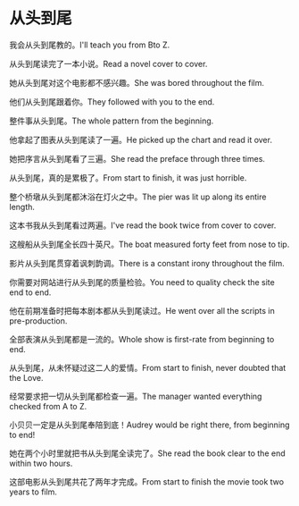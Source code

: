 # 从头到尾

<p><span class="chinese">我会从头到尾教的。</span><span class="english">I'll teach you from Bto Z.</span></p>

<p><span class="chinese">从头到尾读完了一本小说。</span><span class="english">Read a novel cover to cover.</span></p>

<p><span class="chinese">她从头到尾对这个电影都不感兴趣。</span><span class="english">She was bored throughout the film.</span></p>

<p><span class="chinese">他们从头到尾跟着你。</span><span class="english">They followed with you to the end.</span></p>

<p><span class="chinese">整件事从头到尾。</span><span class="english">The whole pattern from the beginning.</span></p>

<p><span class="chinese">他拿起了图表从头到尾读了一遍。</span><span class="english">He picked up the chart and read it over.</span></p>

<p><span class="chinese">她把序言从头到尾看了三遍。</span><span class="english">She read the preface through three times.</span></p>

<p><span class="chinese">从头到尾，真的是累极了。</span><span class="english">From start to finish, it was just horrible.</span></p>

<p><span class="chinese">整个桥墩从头到尾都沐浴在灯火之中。</span><span class="english">The pier was lit up along its entire length.</span></p>

<p><span class="chinese">这本书我从头到尾看过两遍。</span><span class="english">I've read the book twice from cover to cover.</span></p>

<p><span class="chinese">这艘船从头到尾全长四十英尺。</span><span class="english">The boat measured forty feet from nose to tip.</span></p>

<p><span class="chinese">影片从头到尾贯穿着讽刺韵调。</span><span class="english">There is a constant irony throughout the film.</span></p>

<p><span class="chinese">你需要对网站进行从头到尾的质量检验。</span><span class="english">You need to quality check the site end to end.</span></p>

<p><span class="chinese">他在前期准备时把每本剧本都从头到尾读过。</span><span class="english">He went over all the scripts in pre-production.</span></p>

<p><span class="chinese">全部表演从头到尾都是一流的。</span><span class="english">Whole show is first-rate from beginning to end.</span></p>

<p><span class="chinese">从头到尾，从未怀疑过这二人的爱情。</span><span class="english">From start to finish, never doubted that the Love.</span></p>

<p><span class="chinese">经常要求把一切从头到尾都检查一遍。</span><span class="english">The manager wanted everything checked from A to Z.</span></p>

<p><span class="chinese">小贝贝一定是从头到尾奉陪到底！</span><span class="english">Audrey would be right there, from beginning to end!</span></p>

<p><span class="chinese">她在两个小时里就把书从头到尾全读完了。</span><span class="english">She read the book clear to the end within two hours.</span></p>

<p><span class="chinese">这部电影从头到尾共花了两年才完成。</span><span class="english">From start to finish the movie took two years to film.</span></p>

